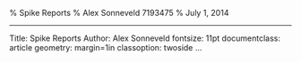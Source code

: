 % Spike Reports
% Alex Sonneveld 7193475
% July 1, 2014

---
Title: Spike Reports
Author: Alex Sonneveld
fontsize: 11pt
documentclass: article
geometry: margin=1in
classoption: twoside
...

